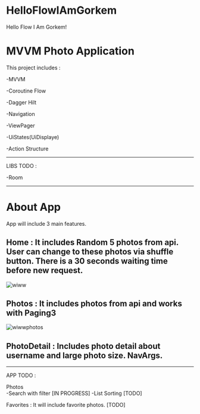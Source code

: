 # HelloFlowIAmGorkem
Hello Flow I Am Gorkem!

# MVVM Photo Application

This project includes :

-MVVM

-Coroutine Flow 

-Dagger Hilt

-Navigation

-ViewPager

-UiStates(UiDisplaye)

-Action Structure

______________________________

LIBS TODO : 

-Room

______________________________

# About App

App will include 3 main features.

## Home : It includes Random 5 photos from api. User can change to these photos via shuffle button. There is a 30 seconds waiting time before new request. 

![wiww](https://user-images.githubusercontent.com/12651294/103466246-4d099f80-4d54-11eb-932f-183c9f3285d6.jpeg)

## Photos : It includes photos from api and works with Paging3 

![wiwwphotos](https://user-images.githubusercontent.com/12651294/103485254-1a1fe400-4e06-11eb-81fa-d2df039643c3.jpeg)

## PhotoDetail : Includes photo detail about username and large photo size. NavArgs.

______________________________

APP TODO :

Photos  
-Search with filter [IN PROGRESS]
-List Sorting [TODO]


Favorites : It will include favorite photos. [TODO]
